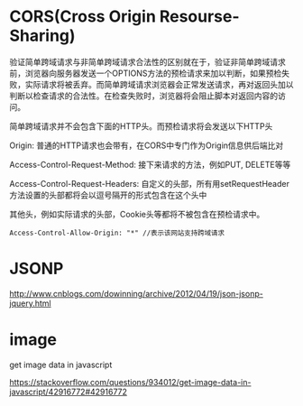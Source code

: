 # CORS(Cross Origin Resourse-Sharing)

验证简单跨域请求与非简单跨域请求合法性的区别就在于，验证非简单跨域请求前，浏览器向服务器发送一个OPTIONS方法的预检请求来加以判断，如果预检失败，实际请求将被丢弃。而简单跨域请求浏览器会正常发送请求，再对返回头加以判断以检查请求的合法性。在检查失败时，浏览器将会阻止脚本对返回内容的访问。

简单跨域请求并不会包含下面的HTTP头。而预检请求将会发送以下HTTP头

Origin: 普通的HTTP请求也会带有，在CORS中专门作为Origin信息供后端比对

Access-Control-Request-Method: 接下来请求的方法，例如PUT, DELETE等等

Access-Control-Request-Headers: 自定义的头部，所有用setRequestHeader方法设置的头部都将会以逗号隔开的形式包含在这个头中

其他头，例如实际请求的头部，Cookie头等都将不被包含在预检请求中。

```
Access-Control-Allow-Origin: "*" //表示该网站支持跨域请求
```

# JSONP

http://www.cnblogs.com/dowinning/archive/2012/04/19/json-jsonp-jquery.html

# image

get image data in javascript

https://stackoverflow.com/questions/934012/get-image-data-in-javascript/42916772#42916772